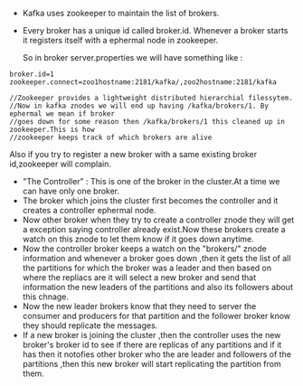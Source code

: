 * Kafka uses zookeeper to maintain the list of brokers.
* Every broker has a unique id called broker.id. Whenever a broker starts it registers itself with a ephermal node in zookeeper.

   So in broker server.properties we will have something like :

```
broker.id=1
zookeeper.connect=zoo1hostname:2181/kafka/,zoo2hostname:2181/kafka

//Zookeeper provides a lightweight distributed hierarchial filessytem. 
//Now in kafka znodes we will end up having /kafka/brokers/1. By ephermal we mean if broker 
//goes down for some reason then /kafka/brokers/1 this cleaned up in zookeeper.This is how 
//zookeeper keeps track of which brokers are alive
```

Also if you try to register a new broker with a same existing broker id,zookeeper will complain.

* "The Controller" : This is one of the broker in the cluster.At a time we can have only one broker.
* The broker which joins the cluster first becomes the controller and it creates a controller ephermal node.
* Now other broker when they try to create a controller znode they will get a exception saying controller already exist.Now these brokers create a watch on this znode to let them know if it goes down anytime.
* Now the controller broker keeps a watch on the "brokers/" znode information and whenever a broker goes down ,then it gets the list of all the partitions for which the broker was a leader and then based on where the repliacs are it will select a new broker and send that information the new leaders of the partitions and also its followers about this chnage.
* Now the new leader brokers know that they need to server the consumer and producers for that partition and the follower broker know they should replicate the messages.
* If a new broker is joining the cluster ,then the controller uses the new broker's broker id to see if there are replicas of any partitions and if it has then it notofies other broker who the are leader and followers of the partitions ,then this new broker will start replicating the partition from them.



